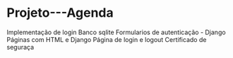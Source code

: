 # Projeto---Agenda
Implementação de login
Banco sqlite
Formularios de autenticação - Django
Páginas com HTML  e Django
Página de login e logout
Certificado de seguraça
